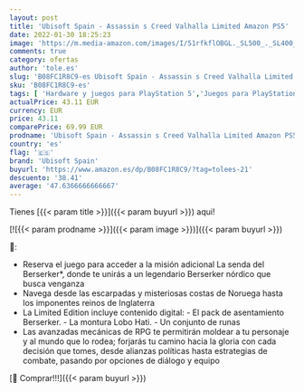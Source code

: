 ```yaml
---
layout: post
title: 'Ubisoft Spain - Assassin s Creed Valhalla Limited Amazon PS5'
date: 2022-01-30 18:25:23
image: 'https://m.media-amazon.com/images/I/51rfkflOBGL._SL500_._SL400_.jpg'
comments: true
category: ofertas
author: 'tole.es'
slug: 'B08FC1R8C9-es Ubisoft Spain - Assassin s Creed Valhalla Limited Amazon PS5'
sku: 'B08FC1R8C9-es'
tags: [ 'Hardware y juegos para PlayStation 5','Juegos para PlayStation 5','Videojuegos','ps5','ubisoft spain', ]
actualPrice: 43.11 EUR
currency: EUR
price: 43.11
comparePrice: 69.99 EUR
prodname: 'Ubisoft Spain - Assassin s Creed Valhalla Limited Amazon PS5'
country: 'es'
flag: '🇪🇸'
brand: 'Ubisoft Spain'
buyurl: 'https://www.amazon.es/dp/B08FC1R8C9/?tag=tolees-21'
descuento: '38.41'
average: '47.6366666666667'
---
```


Tienes [{{< param title >}}]({{< param buyurl >}}) aqui!

[![{{< param prodname >}}]({{< param image >}})]({{< param buyurl >}})

🔎:

- Reserva el juego para acceder a la misión adicional La senda del Berserker*, donde te unirás a un legendario Berserker nórdico que busca venganza
- Navega desde las escarpadas y misteriosas costas de Noruega hasta los imponentes reinos de Inglaterra
- La Limited Edition incluye contenido digital: - El pack de asentamiento Berserker. - La montura Lobo Hati. - Un conjunto de runas
- Las avanzadas mecánicas de RPG te permitirán moldear a tu personaje y al mundo que lo rodea; forjarás tu camino hacia la gloria con cada decisión que tomes, desde alianzas políticas hasta estrategias de combate, pasando por opciones de diálogo y equipo

[🛒 Comprar!!!]({{< param buyurl >}})
